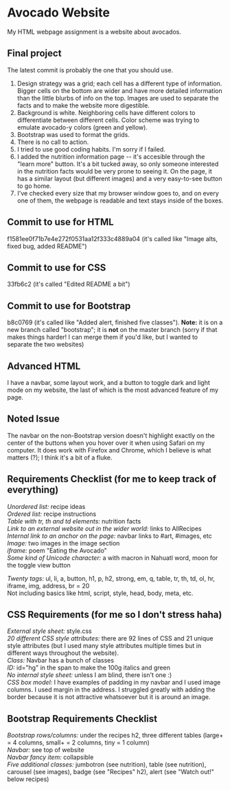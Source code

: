 # Avocado Website
My HTML webpage assignment is a website about avocados.

## Final project
The latest commit is probably the one that you should use.<br/>
1. Design strategy was a grid; each cell has a different type of information. Bigger cells on the bottom are wider and have more detailed information than the little blurbs of info on the top. Images are used to separate the facts and to make the website more digestible.
2. Background is white. Neighboring cells have different colors to differentiate between different cells. Color scheme was trying to emulate avocado-y colors (green and yellow).
3. Bootstrap was used to format the grids. 
4. There is no call to action.
5. I tried to use good coding habits. I'm sorry if I failed.
6. I added the nutrition information page -- it's accesible through the "learn more" button. It's a bit tucked away, so only someone interested in the nutrition facts would be very prone to seeing it. On the page, it has a similar layout (but different images) and a very easy-to-see button to go home.
7. I've checked every size that my browser window goes to, and on every one of them, the webpage is readable and text stays inside of the boxes.

## Commit to use for HTML
f1581ee0f71b7e4e272f0531aa12f333c4889a04 (it's called like "Image alts, fixed bug, added README")

## Commit to use for CSS
33fb6c2 (it's called "Edited README a bit")

## Commit to use for Bootstrap
b8c0769 (it's called like "Added alert, finished five classes"). **Note:** it is on a new branch called "bootstrap"; it is **not** on the master branch (sorry if that makes things harder! I can merge them if you'd like, but I wanted to separate the two websites)

## Advanced HTML
I have a navbar, some layout work, and a button to toggle dark and light mode on my website, the last of which is the most advanced feature of my page.

## Noted Issue
The navbar on the non-Bootstrap version doesn't highlight exactly on the center of the buttons when you hover over it when using Safari on my computer. It does work with Firefox and Chrome, which I believe is what matters (?); I think it's a bit of a fluke.

## Requirements Checklist (for me to keep track of everything)<br/>
*Unordered list:* recipe ideas<br/>
*Ordered list:* recipe instructions<br/>
*Table with tr, th and td elements:* nutrition facts<br/>
*Link to an external website out in the wider world:* links to AllRecipes<br/>
*Internal link to an anchor on the page:* navbar links to #art, #images, etc<br/>
*Image:* two images in the image section<br/>
*iframe:* poem "Eating the Avocado"<br/>
*Some kind of Unicode character:* a with macron in Nahuatl word, moon for the toggle view button<br/>

*Twenty tags:* ul, li, a, button, h1, p, h2, strong, em, q, table, tr, th, td, ol, hr, iframe, img, address, br = 20<br/>
Not including basics like html, script, style, head, body, meta, etc.

## CSS Requirements (for me so I don't stress haha)<br/>
*External style sheet:* style.css<br/>
*20 different CSS style attributes:* there are 92 lines of CSS and 21 unique style attributes (but I used many style attributes multiple times but in different ways throughout the website).<br/>
*Class:* Navbar has a bunch of classes<br/>
*ID:* id="hg" in the span to make the 100g italics and green<br/>
*No internal style sheet:* unless I am blind, there isn't one :)<br/>
*CSS box model:* I have examples of padding in my navbar and I used image columns. I used margin in the address. I struggled greatly with adding the border because it is not attractive whatsoever but it is around an image.

## Bootstrap Requirements Checklist
*Bootstrap rows/columns:* under the recipes h2, three different tables (large+ = 4 columns, small+ = 2 columns, tiny = 1 column)<br/>
*Navbar:* see top of website<br/>
*Navbar fancy item:* collapsible<br/>
*Five additional classes:* jumbotron (see nutrition), table (see nutrition), carousel (see images), badge (see "Recipes" h2), alert (see "Watch out!" below recipes)
